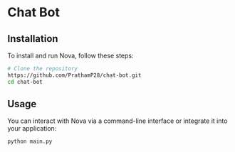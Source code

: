 # Chat Bot

## Installation

To install and run Nova, follow these steps:

````sh
# Clone the repository
https://github.com/PrathamP28/chat-bot.git
cd chat-bot
````
## Usage

You can interact with Nova via a command-line interface or integrate it into your application:

```sh
python main.py
````
